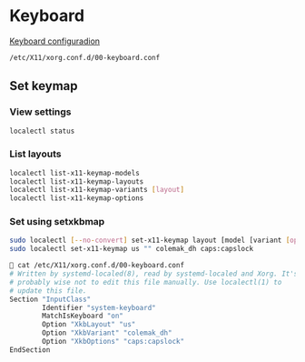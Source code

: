 # Keyboard

[Keyboard configuradion](https://wiki.archlinux.org/title/Linux_console/Keyboard_configuration)
```sh
/etc/X11/xorg.conf.d/00-keyboard.conf
```

## Set keymap

### View settings

```sh
localectl status
```

### List layouts

```sh
localectl list-x11-keymap-models
localectl list-x11-keymap-layouts
localectl list-x11-keymap-variants [layout]
localectl list-x11-keymap-options
```

### Set using setxkbmap

```sh
sudo localectl [--no-convert] set-x11-keymap layout [model [variant [options]]]
sudo localectl set-x11-keymap us "" colemak_dh caps:capslock
```

```sh
 cat /etc/X11/xorg.conf.d/00-keyboard.conf
# Written by systemd-localed(8), read by systemd-localed and Xorg. It's
# probably wise not to edit this file manually. Use localectl(1) to
# update this file.
Section "InputClass"
        Identifier "system-keyboard"
        MatchIsKeyboard "on"
        Option "XkbLayout" "us"
        Option "XkbVariant" "colemak_dh"
        Option "XkbOptions" "caps:capslock"
EndSection
```
